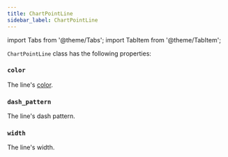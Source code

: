 ```yaml
---
title: ChartPointLine
sidebar_label: ChartPointLine
---
```

import Tabs from '@theme/Tabs';
import TabItem from '@theme/TabItem';

`ChartPointLine` class has the following properties:

### `color`

The line's [color](/docs/reference/colors).

### `dash_pattern`

The line's dash pattern.

### `width`

The line's width.
